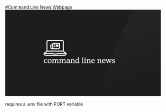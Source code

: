 #Command Line News Webpage
![Alt text](./logo.png 'CLNews logo')

requires a .env file with PORT variable
